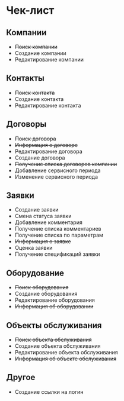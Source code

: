 # Чек-лист
## Компании
* ~~Поиск компании~~
* Создание компании
* Редактирование компании

## Контакты
* ~~Поиск контакта~~
* Создание контакта
* Редактирование контакта

## Договоры
* ~~Поиск договора~~
* ~~Информация о договоре~~
* Редактирование договора
* Создание договора
* ~~Получение списка договоров компании~~
* Добавление сервисного периода
* Изменение сервисного периода

## Заявки
* Создание заявки
* Смена статуса заявки
* Добавление комментария
* Получение списка комментариев
* Получение списка по параметрам
* ~~Информация о заявке~~
* Оценка заявки
* Получение спецификаций заявки

## Оборудование
* ~~Поиск оборудования~~
* Создание оборудования
* Редактирование оборудования
* ~~Информация об оборудовании~~

## Объекты обслуживания
* ~~Поиск объекта обслуживания~~
* Создание объекта обслуживания
* Редактирование объекта обслуживания
* ~~Информация об объекте обслуживания~~

## Другое
* Создание ссылки на логин
